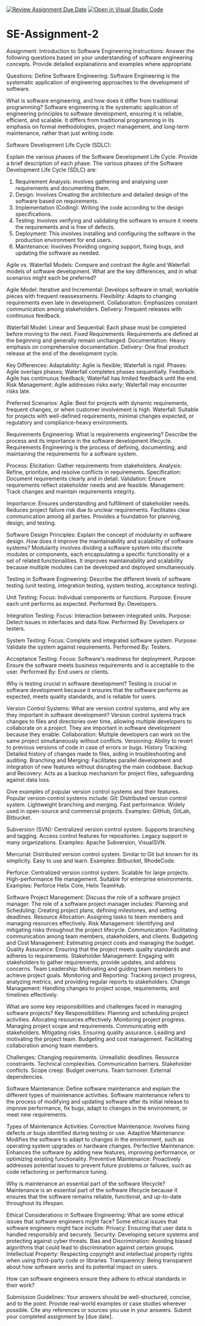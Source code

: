[![Review Assignment Due Date](https://classroom.github.com/assets/deadline-readme-button-24ddc0f5d75046c5622901739e7c5dd533143b0c8e959d652212380cedb1ea36.svg)](https://classroom.github.com/a/-ucQIGTc)
[![Open in Visual Studio Code](https://classroom.github.com/assets/open-in-vscode-718a45dd9cf7e7f842a935f5ebbe5719a5e09af4491e668f4dbf3b35d5cca122.svg)](https://classroom.github.com/online_ide?assignment_repo_id=15213283&assignment_repo_type=AssignmentRepo)
# SE-Assignment-2
Assignment: Introduction to Software Engineering
Instructions:
Answer the following questions based on your understanding of software engineering concepts. Provide detailed explanations and examples where appropriate.

Questions:
Define Software Engineering: 
Software Engineering is the systematic application of engineering approaches to the development of software.

What is software engineering, and how does it differ from traditional programming? 
Software engineering is the systematic application of engineering principles to software development, ensuring it is reliable, efficient, and scalable. It differs from traditional programming in its emphasis on formal methodologies, project management, and long-term maintenance, rather than just writing code.

Software Development Life Cycle (SDLC):

Explain the various phases of the Software Development Life Cycle. Provide a brief description of each phase.
The various phases of the Software Development Life Cycle (SDLC) are:

1. Requirement Analysis: involves gathering and analysing user requirements and documenting them.
2. Design: Involves Creating the architecture and detailed design of the software based on requirements.
3. Implementation (Coding): Writing the code according to the design specifications.
4. Testing: Involves verifying and validating the software to ensure it meets the requirements and is free of defects.
5. Deployment: This involves installing and configuring the software in the production environment for end users.
6. Maintenance: Involves Providing ongoing support, fixing bugs, and updating the software as needed.

Agile vs. Waterfall Models:
Compare and contrast the Agile and Waterfall models of software development. What are the key differences, and in what scenarios might each be preferred?

Agile Model:
Iterative and Incremental: Develops software in small, workable pieces with frequent reassessments.
Flexibility: Adapts to changing requirements even late in development.
Collaboration: Emphasizes constant communication among stakeholders.
Delivery: Frequent releases with continuous feedback.

Waterfall Model:
Linear and Sequential: Each phase must be completed before moving to the next.
Fixed Requirements: Requirements are defined at the beginning and generally remain unchanged.
Documentation: Heavy emphasis on comprehensive documentation.
Delivery: One final product release at the end of the development cycle.

Key Differences:
Adaptability: Agile is flexible; Waterfall is rigid.
Phases: Agile overlaps phases; Waterfall completes phases sequentially.
Feedback: Agile has continuous feedback; Waterfall has limited feedback until the end.
Risk Management: Agile addresses risks early; Waterfall may encounter risks late.

Preferred Scenarios:
Agile: Best for projects with dynamic requirements, frequent changes, or when customer involvement is high.
Waterfall: Suitable for projects with well-defined requirements, minimal changes expected, or regulatory and compliance-heavy environments.

Requirements Engineering:
What is requirements engineering? Describe the process and its importance in the software development lifecycle.
Requirements Engineering is the process of defining, documenting, and maintaining the requirements for a software system.

Process:
Elicitation: Gather requirements from stakeholders.
Analysis: Refine, prioritize, and resolve conflicts in requirements.
Specification: Document requirements clearly and in detail.
Validation: Ensure requirements reflect stakeholder needs and are feasible.
Management: Track changes and maintain requirements integrity.

Importance:
Ensures understanding and fulfillment of stakeholder needs.
Reduces project failure risk due to unclear requirements.
Facilitates clear communication among all parties.
Provides a foundation for planning, design, and testing.


Software Design Principles:
Explain the concept of modularity in software design. How does it improve the maintainability and scalability of software systems?
Modularity involves dividing a software system into discrete modules or components, each encapsulating a specific functionality or a set of related functionalities.
It improves maintainability and scalability because multiple modules can be developed and deployed simultaneously.

Testing in Software Engineering:
Describe the different levels of software testing (unit testing, integration testing, system testing, acceptance testing). 

Unit Testing:
Focus: Individual components or functions.
Purpose: Ensure each unit performs as expected.
Performed By: Developers.

Integration Testing:
Focus: Interaction between integrated units.
Purpose: Detect issues in interfaces and data flow.
Performed By: Developers or testers.

System Testing:
Focus: Complete and integrated software system.
Purpose: Validate the system against requirements.
Performed By: Testers.

Acceptance Testing:
Focus: Software's readiness for deployment.
Purpose: Ensure the software meets business requirements and is acceptable to the user.
Performed By: End users or clients.

Why is testing crucial in software development?
Testing is crucial in software development because it ensures that the software performs as expected, meets quality standards, and is reliable for users.

Version Control Systems:
What are version control systems, and why are they important in software development?
Version control systems track changes to files and directories over time, allowing multiple developers to collaborate on a project. They are important in software development because they enable:
Collaboration: Multiple developers can work on the same project simultaneously without conflicts.
Versioning: Ability to revert to previous versions of code in case of errors or bugs.
History Tracking: Detailed history of changes made to files, aiding in troubleshooting and auditing.
Branching and Merging: Facilitates parallel development and integration of new features without disrupting the main codebase.
Backup and Recovery: Acts as a backup mechanism for project files, safeguarding against data loss.

Give examples of popular version control systems and their features.
Popular version control systems include:
Git:
Distributed version control system.
Lightweight branching and merging.
Fast performance.
Widely used in open-source and commercial projects.
Examples: GitHub, GitLab, Bitbucket.

Subversion (SVN):
Centralized version control system.
Supports branching and tagging.
Access control features for repositories.
Legacy support in many organizations.
Examples: Apache Subversion, VisualSVN.

Mercurial:
Distributed version control system.
Similar to Git but known for its simplicity.
Easy to use and learn.
Examples: Bitbucket, RhodeCode.

Perforce:
Centralized version control system.
Scalable for large projects.
High-performance file management.
Suitable for enterprise environments.
Examples: Perforce Helix Core, Helix TeamHub.

Software Project Management:
Discuss the role of a software project manager.
The role of a software project manager includes:
Planning and Scheduling: Creating project plans, defining milestones, and setting deadlines.
Resource Allocation: Assigning tasks to team members and managing resources effectively.
Risk Management: Identifying and mitigating risks throughout the project lifecycle.
Communication: Facilitating communication among team members, stakeholders, and clients.
Budgeting and Cost Management: Estimating project costs and managing the budget.
Quality Assurance: Ensuring that the project meets quality standards and adheres to requirements.
Stakeholder Management: Engaging with stakeholders to gather requirements, provide updates, and address concerns.
Team Leadership: Motivating and guiding team members to achieve project goals.
Monitoring and Reporting: Tracking project progress, analyzing metrics, and providing regular reports to stakeholders.
Change Management: Handling changes to project scope, requirements, and timelines effectively.

What are some key responsibilities and challenges faced in managing software projects?
Key Responsibilities:
Planning and scheduling project activities.
Allocating resources effectively.
Monitoring project progress.
Managing project scope and requirements.
Communicating with stakeholders.
Mitigating risks.
Ensuring quality assurance.
Leading and motivating the project team.
Budgeting and cost management.
Facilitating collaboration among team members.

Challenges:
Changing requirements.
Unrealistic deadlines.
Resource constraints.
Technical complexities.
Communication barriers.
Stakeholder conflicts.
Scope creep.
Budget overruns.
Team turnover.
External dependencies.

Software Maintenance:
Define software maintenance and explain the different types of maintenance activities.
Software maintenance refers to the process of modifying and updating software after its initial release to improve performance, 
fix bugs, adapt to changes in the environment, or meet new requirements.

Types of Maintenance Activities:
Corrective Maintenance: Involves fixing defects or bugs identified during testing or use.
Adaptive Maintenance: Modifies the software to adapt to changes in the environment, such as operating system upgrades or hardware changes.
Perfective Maintenance: Enhances the software by adding new features, improving performance, or optimizing existing functionality.
Preventive Maintenance: Proactively addresses potential issues to prevent future problems or failures, such as code refactoring or performance tuning.

Why is maintenance an essential part of the software lifecycle?
Maintenance is an essential part of the software lifecycle because it ensures that the software remains reliable, functional, and up-to-date throughout its lifespan.

Ethical Considerations in Software Engineering:
What are some ethical issues that software engineers might face?
Some ethical issues that software engineers might face include:
Privacy: Ensuring that user data is handled responsibly and securely.
Security: Developing secure systems and protecting against cyber threats.
Bias and Discrimination: Avoiding biased algorithms that could lead to discrimination against certain groups.
Intellectual Property: Respecting copyright and intellectual property rights when using third-party code or libraries.
Transparency: Being transparent about how software works and its potential impact on users.

How can software engineers ensure they adhere to ethical standards in their work?

Submission Guidelines:
Your answers should be well-structured, concise, and to the point.
Provide real-world examples or case studies wherever possible.
Cite any references or sources you use in your answers.
Submit your completed assignment by [due date].
